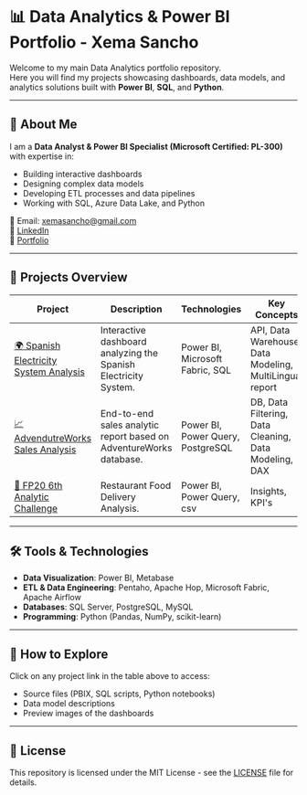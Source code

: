 # 📊 Data Analytics & Power BI Portfolio - Xema Sancho

Welcome to my main Data Analytics portfolio repository.  
Here you will find my projects showcasing dashboards, data models, and analytics solutions built with **Power BI**, **SQL**, and **Python**.

---

## 🚀 About Me
I am a **Data Analyst & Power BI Specialist (Microsoft Certified: PL-300)** with expertise in:
- Building interactive dashboards
- Designing complex data models
- Developing ETL processes and data pipelines
- Working with SQL, Azure Data Lake, and Python

📧 Email: xemasancho@gmail.com  
🔗 [LinkedIn](https://www.linkedin.com/in/jose-maria-sancho-navarro/)  
🔗 [Portfolio](https://linktr.ee/xemasancho)  

---

## 📂 Projects Overview

| Project | Description | Technologies | Key Concepts |
|---------|-------------|--------------|--------------|
| [🌍 Spanish Electricity System Analysis](https://github.com/s-xema/SEE_Analysis) | Interactive dashboard analyzing the Spanish Electricity System. | Power BI, Microsoft Fabric, SQL | API, Data Warehouse, Data Modeling, MultiLingual report | 
| [📈 AdvendutreWorks Sales Analysis](https://github.com/s-xema/AdventureWorks_Analysis) | End-to-end sales analytic report based on AdventureWorks database. | Power BI, Power Query, PostgreSQL | DB, Data Filtering, Data Cleaning, Data Modeling, DAX | 
| [:rocket: FP20 6th Analytic Challenge](https://github.com/s-xema/FP20_6Challenge_Project) | Restaurant Food Delivery Analysis. | Power BI, Power Query, csv | Insights, KPI's


---

## 🛠 Tools & Technologies
- **Data Visualization**: Power BI, Metabase  
- **ETL & Data Engineering**: Pentaho, Apache Hop, Microsoft Fabric, Apache Airflow  
- **Databases**: SQL Server, PostgreSQL, MySQL  
- **Programming**: Python (Pandas, NumPy, scikit-learn)  

---

## 📌 How to Explore
Click on any project link in the table above to access:
- Source files (PBIX, SQL scripts, Python notebooks)
- Data model descriptions
- Preview images of the dashboards

---

## 📄 License
This repository is licensed under the MIT License - see the [LICENSE](LICENSE) file for details.



